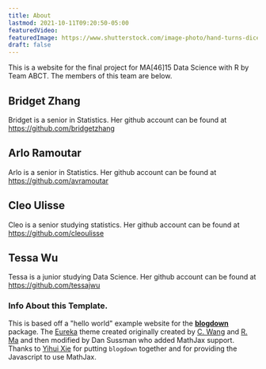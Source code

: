 ```yaml
---
title: About
lastmod: 2021-10-11T09:20:50-05:00
featuredVideo:
featuredImage: https://www.shutterstock.com/image-photo/hand-turns-dice-changes-expression-600w-1767477872.jpg 
draft: false
---
```


This is a website for the final project for MA[46]15 Data Science with R by Team ABCT.
The members of this team are below.

## Bridget Zhang

Bridget is a senior in Statistics. Her github account can be found at https://github.com/bridgetzhang 

## Arlo Ramoutar

Arlo is a senior in Statistics. Her github account can be found at https://github.com/avramoutar 

## Cleo Ulisse

Cleo is a senior studying statistics. Her github account can be found at https://github.com/cleoulisse

## Tessa Wu

Tessa is a junior studying Data Science. Her github account can be found at https://github.com/tessajwu

<!-- Please leave in the information below -->

### Info About this Template.

This is based off a "hello world" example website for the [**blogdown**](https://github.com/rstudio/blogdown) package. The [Eureka](https://www.wangchucheng.com/en/docs/eureka/) theme created originally created by  [C. Wang](https://www.wangchucheng.com/zh/) and [R. Ma](https://www.ruiqima.com/zh/) and then modified by Dan Sussman who added MathJax support. Thanks to [Yihui Xie](https://github.com/yihui/) for putting `blogdown` together and for providing the Javascript to use MathJax.